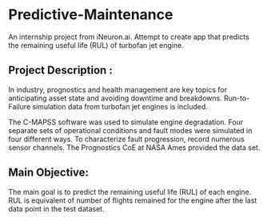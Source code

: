 # Predictive-Maintenance
An internship project from iNeuron.ai. Attempt to create app that predicts the remaining useful life (RUL) of turbofan jet engine.


## Project Description :
In industry, prognostics and health management are key topics for anticipating asset state and avoiding downtime and breakdowns. Run-to-Failure simulation data from turbofan jet engines is included.

The C-MAPSS software was used to simulate engine degradation. Four separate sets of operational conditions and fault modes were simulated in four different ways. To characterize fault progression, record numerous sensor channels. The Prognostics CoE at NASA Ames provided the data set.

## Main Objective:
The main goal is to predict the remaining useful life (RUL) of each engine. RUL is equivalent of number of flights remained for the engine after the last data point in the
test dataset.
